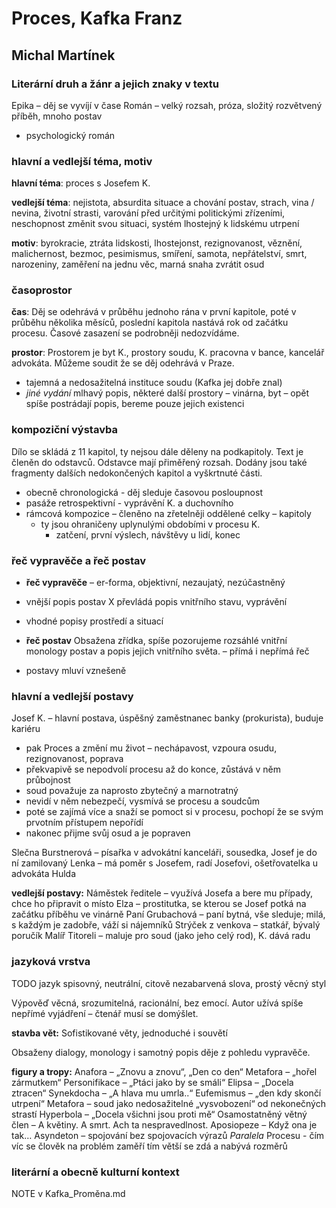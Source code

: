 # Proces, Kafka Franz
## Michal Martínek

### Literární druh a žánr a jejich znaky v textu
Epika – děj se vyvíjí v čase
Román – velký rozsah, próza, složitý rozvětvený příběh, mnoho postav
- psychologický román

### hlavní a vedlejší téma, motiv
**hlavní téma**: proces s Josefem K.

**vedlejší téma**: nejistota, absurdita situace a chování postav, strach, vina / nevina, životní strasti, varování před určitými politickými zřízeními, neschopnost změnit svou situaci, systém lhostejný k lidskému utrpení

**motiv**: byrokracie, ztráta lidskosti, lhostejonst, rezignovanost, věznění, malichernost, bezmoc, pesimismus, smíření, samota, nepřátelství, smrt, narozeniny, zaměření na jednu věc, marná snaha zvrátit osud

### časoprostor
**čas**: Děj se odehrává v průběhu jednoho rána v první kapitole, poté v průběhu několika měsíců, poslední kapitola nastává rok od začátku procesu.
Časové zasazení se podrobněji nedozvídáme.

**prostor**: Prostorem je byt K., prostory soudu, K. pracovna v bance, kancelář advokáta. Můžeme soudit že se děj odehrává v Praze.
- tajemná a nedosažitelná instituce soudu (Kafka jej dobře znal)
- _jiné vydání_ mlhavý popis, některé další prostory – vinárna, byt – opět spíše postrádají popis, bereme pouze jejich existenci

### kompoziční výstavba
Dílo se skládá z 11 kapitol, ty nejsou dále děleny na podkapitoly.
Text je členěn do odstavců. Odstavce mají přiměřený rozsah.
Dodány jsou také fragmenty dalších nedokončených kapitol a vyškrtnuté části.  

* obecně chronologická - děj sleduje časovou posloupnost
* pasáže retrospektivní - vyprávění K. a duchovního
* rámcová kompozice – členěno na zřetelněji oddělené celky – kapitoly
	* ty jsou ohraničeny uplynulými obdobími v procesu K.
		- zatčení, první výslech, návštěvy u lidí, konec

### řeč vypravěče a řeč postav
- **řeč vypravěče** – er-forma, objektivní, nezaujatý, nezúčastněný
- vnější popis postav X převládá popis vnitřního stavu, vyprávění
- vhodné popisy prostředí a situací

- **řeč postav** Obsažena zřídka, spíše pozorujeme rozsáhlé vnitřní monology postav a popis jejich vnitřního světa. – přímá i nepřímá řeč
- postavy mluví vznešeně

### hlavní a vedlejší postavy
Josef K. – hlavní postava, úspěšný zaměstnanec banky (prokurista), buduje kariéru  
- pak Proces a změní mu život – nechápavost, vzpoura osudu, rezignovanost, poprava
- překvapivě se nepodvolí procesu až do konce, zůstává v něm průbojnost
- soud považuje za naprosto zbytečný a marnotratný
- nevidí v něm nebezpečí, vysmívá se procesu a soudcům
- poté se zajímá více a snaží se pomoct si v procesu, pochopí že se svým prvotním přístupem nepořídí
- nakonec přijme svůj osud a je popraven

Slečna Burstnerová – písařka v advokátní kanceláři, sousedka, Josef je do ní zamilovaný
Lenka – má poměr s Josefem, radí Josefovi, ošetřovatelka u advokáta Hulda

**vedlejší postavy:**
Náměstek ředitele – využívá Josefa a bere mu případy, chce ho připravit o místo
Elza – prostitutka, se kterou se Josef potká na začátku příběhu ve vinárně
Paní Grubachová – paní bytná, vše sleduje; milá, s každým je zadobře, váží si nájemníků
Strýček z venkova – statkář, bývalý poručík
Malíř Titoreli – maluje pro soud (jako jeho celý rod), K. dává radu

### jazyková vrstva
TODO
jazyk spisovný, neutrální, citově nezabarvená slova, prostý věcný styl

Výpověď věcná, srozumitelná, racionální, bez emocí. Autor užívá spíše nepřímé vyjádření – čtenář musí se domýšlet.  

**stavba vět:**
Sofistikované věty, jednoduché i souvětí

Obsaženy dialogy, monology i samotný popis děje z pohledu vypravěče.

**figury a tropy:**
Anafora – „Znovu a znovu“, „Den co den“
Metafora – „hořel zármutkem“
Personifikace – „Ptáci jako by se smáli“
Elipsa – „Docela ztracen“
Synekdocha – „A hlava mu umrla..“
Eufemismus – „den kdy skončí utrpení“
Metafora – soud jako nedosažitelné „vysvobození“ od nekonečných strastí
Hyperbola – „Docela všichni jsou proti mě“
Osamostatněný větný člen – A květiny. A smrt. Ach ta nespravedlnost.
Aposiopeze – Když ona je tak…
Asyndeton – spojování bez spojovacích výrazů
_Paralela_ Procesu - čím víc se člověk na problém zaměří tím větší se zdá a nabývá rozměrů


### literární a obecně kulturní kontext
NOTE v Kafka_Proměna.md
